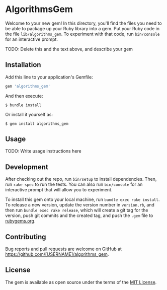 # AlgorithmsGem

Welcome to your new gem! In this directory, you'll find the files you need to be able to package up your Ruby library into a gem. Put your Ruby code in the file `lib/algorithms_gem`. To experiment with that code, run `bin/console` for an interactive prompt.

TODO: Delete this and the text above, and describe your gem

## Installation

Add this line to your application's Gemfile:

```ruby
gem 'algorithms_gem'
```

And then execute:

    $ bundle install

Or install it yourself as:

    $ gem install algorithms_gem

## Usage

TODO: Write usage instructions here

## Development

After checking out the repo, run `bin/setup` to install dependencies. Then, run `rake spec` to run the tests. You can also run `bin/console` for an interactive prompt that will allow you to experiment.

To install this gem onto your local machine, run `bundle exec rake install`. To release a new version, update the version number in `version.rb`, and then run `bundle exec rake release`, which will create a git tag for the version, push git commits and the created tag, and push the `.gem` file to [rubygems.org](https://rubygems.org).

## Contributing

Bug reports and pull requests are welcome on GitHub at https://github.com/[USERNAME]/algorithms_gem.

## License

The gem is available as open source under the terms of the [MIT License](https://opensource.org/licenses/MIT).

